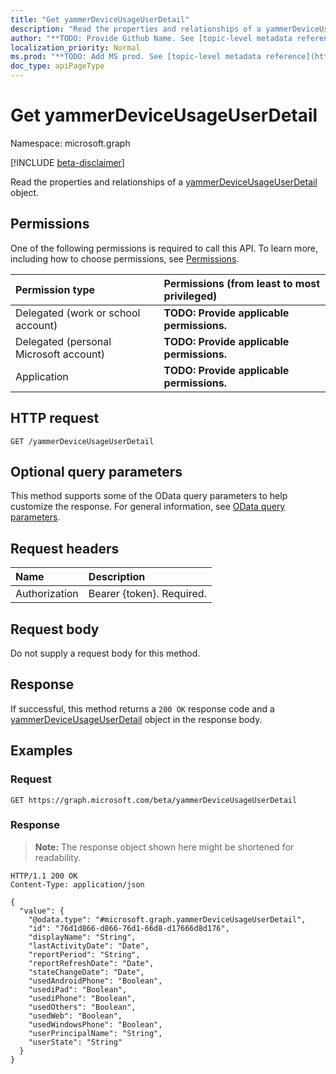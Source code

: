 ```yaml
---
title: "Get yammerDeviceUsageUserDetail"
description: "Read the properties and relationships of a yammerDeviceUsageUserDetail object."
author: "**TODO: Provide Github Name. See [topic-level metadata reference](https://msgo.azurewebsites.net/add/document/guidelines/metadata.html#topic-level-metadata)**"
localization_priority: Normal
ms.prod: "**TODO: Add MS prod. See [topic-level metadata reference](https://msgo.azurewebsites.net/add/document/guidelines/metadata.html#topic-level-metadata)**"
doc_type: apiPageType
---
```


# Get yammerDeviceUsageUserDetail
Namespace: microsoft.graph

[!INCLUDE [beta-disclaimer](../../includes/beta-disclaimer.md)]

Read the properties and relationships of a [yammerDeviceUsageUserDetail](../resources/yammerdeviceusageuserdetail.md) object.

## Permissions
One of the following permissions is required to call this API. To learn more, including how to choose permissions, see [Permissions](/graph/permissions-reference).

|Permission type|Permissions (from least to most privileged)|
|:---|:---|
|Delegated (work or school account)|**TODO: Provide applicable permissions.**|
|Delegated (personal Microsoft account)|**TODO: Provide applicable permissions.**|
|Application|**TODO: Provide applicable permissions.**|

## HTTP request

<!-- {
  "blockType": "ignored"
}
-->
``` http
GET /yammerDeviceUsageUserDetail
```

## Optional query parameters
This method supports some of the OData query parameters to help customize the response. For general information, see [OData query parameters](/graph/query-parameters).

## Request headers
|Name|Description|
|:---|:---|
|Authorization|Bearer {token}. Required.|

## Request body
Do not supply a request body for this method.

## Response

If successful, this method returns a `200 OK` response code and a [yammerDeviceUsageUserDetail](../resources/yammerdeviceusageuserdetail.md) object in the response body.

## Examples

### Request
<!-- {
  "blockType": "request",
  "name": "get_yammerdeviceusageuserdetail"
}
-->
``` http
GET https://graph.microsoft.com/beta/yammerDeviceUsageUserDetail
```


### Response
>**Note:** The response object shown here might be shortened for readability.
<!-- {
  "blockType": "response",
  "truncated": true,
  "@odata.type": "microsoft.graph.yammerDeviceUsageUserDetail"
}
-->
``` http
HTTP/1.1 200 OK
Content-Type: application/json

{
  "value": {
    "@odata.type": "#microsoft.graph.yammerDeviceUsageUserDetail",
    "id": "76d1d866-d866-76d1-66d8-d17666d8d176",
    "displayName": "String",
    "lastActivityDate": "Date",
    "reportPeriod": "String",
    "reportRefreshDate": "Date",
    "stateChangeDate": "Date",
    "usedAndroidPhone": "Boolean",
    "usediPad": "Boolean",
    "usediPhone": "Boolean",
    "usedOthers": "Boolean",
    "usedWeb": "Boolean",
    "usedWindowsPhone": "Boolean",
    "userPrincipalName": "String",
    "userState": "String"
  }
}
```

